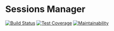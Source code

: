# Sessions Manager

[![Build Status](https://travis-ci.org/meetKazuki/sessions-manager.svg?branch=develop)](https://travis-ci.org/meetKazuki/sessions-manager)
[![Test Coverage](https://api.codeclimate.com/v1/badges/581fdd29deba58ff43be/test_coverage)](https://codeclimate.com/github/meetKazuki/sessions-manager/test_coverage)
[![Maintainability](https://api.codeclimate.com/v1/badges/581fdd29deba58ff43be/maintainability)](https://codeclimate.com/github/meetKazuki/sessions-manager/maintainability)
